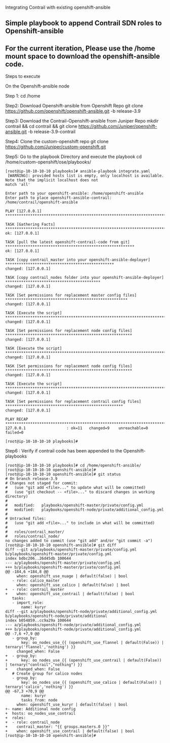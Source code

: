 Integrating Contrail with existing openshift-ansible

## Simple playbook to append Contrail SDN roles to Openshift-ansible 
## For the current iteration, Please use the /home mount space to download the openshift-ansible code. 


Steps to execute 

On the Openshift-ansible node 

Step 1: 
cd /home

Step2: Download Openshift-ansible from Openshift Repo 
git clone https://github.com/openshift/openshift-ansible.git -b release-3.9

Step3: Download the Contrail-Openshift-ansible from Juniper Repo 
mkdir contrail && cd contrail &&  git clone https://github.com/Juniper/openshift-ansible.git -b release-3.9-contrail

Step4: Clone the custom-openshift repo 
git clone https://github.com/Juniper/custom-openshift.git

Step5: Go to the playbook Directory and execute the playbook 
cd /home/custom-openshift/ose/playbooks/

```
[root@ip-10-10-10-10 playbooks]# ansible-playbook integrate.yaml 
 [WARNING]: provided hosts list is empty, only localhost is available. Note that the implicit localhost does not
match 'all'

Enter path to your openshift-ansible: /home/openshift-ansible
Enter path to place openshift-ansible-contrail: /home/contrail/openshift-ansible

PLAY [127.0.0.1] ************************************************************************************************

TASK [Gathering Facts] ******************************************************************************************
ok: [127.0.0.1]

TASK [pull the latest openshift-contrail-code from git] *********************************************************
ok: [127.0.0.1]

TASK [copy contrail_master into your openshift-ansible-deployer] ************************************************
changed: [127.0.0.1]

TASK [copy contrail_nodes folder into your openshift-ansible-deployer] ******************************************
changed: [127.0.0.1]

TASK [Set permissions for replacement master config files] ******************************************************
changed: [127.0.0.1]

TASK [Execute the script] ***************************************************************************************
changed: [127.0.0.1]

TASK [Set permissions for replacement node config files] ********************************************************
changed: [127.0.0.1]

TASK [Execute the script] ***************************************************************************************
changed: [127.0.0.1]

TASK [Set permissions for replacement node config files] ********************************************************
changed: [127.0.0.1]

TASK [Execute the script] ***************************************************************************************
changed: [127.0.0.1]

TASK [Set permissions for replacement contrail config files] ****************************************************
changed: [127.0.0.1]

PLAY RECAP ******************************************************************************************************
127.0.0.1                  : ok=11   changed=9    unreachable=0    failed=0   

[root@ip-10-10-10-10 playbooks]#
```

Step6 : Verify if contrail code has been appended to the Openshift-playbooks

```
[root@ip-10-10-10-10 playbooks]# cd /home/openshift-ansible/
[root@ip-10-10-10-10 openshift-ansible]# 
[root@ip-10-10-10-10 openshift-ansible]# git status
# On branch release-3.9
# Changes not staged for commit:
#   (use "git add <file>..." to update what will be committed)
#   (use "git checkout -- <file>..." to discard changes in working directory)
#
#	modified:   playbooks/openshift-master/private/config.yml
#	modified:   playbooks/openshift-node/private/additional_config.yml
#
# Untracked files:
#   (use "git add <file>..." to include in what will be committed)
#
#	roles/contrail_master/
#	roles/contrail_node/
no changes added to commit (use "git add" and/or "git commit -a")
[root@ip-10-10-10-10 openshift-ansible]# git diff
diff --git a/playbooks/openshift-master/private/config.yml b/playbooks/openshift-master/private/config.yml
index bdbc206..26d45db 100644
--- a/playbooks/openshift-master/private/config.yml
+++ b/playbooks/openshift-master/private/config.yml
@@ -184,6 +184,8 @@
     when: openshift_use_nuage | default(false) | bool
   - role: calico_master
     when: openshift_use_calico | default(false) | bool
+  - role: contrail_master 
+    when: openshift_use_contrail | default(false) | bool
   tasks:
   - import_role:
       name: kuryr
diff --git a/playbooks/openshift-node/private/additional_config.yml b/playbooks/openshift-node/private/additional
index b054859..cc9a29a 100644
--- a/playbooks/openshift-node/private/additional_config.yml
+++ b/playbooks/openshift-node/private/additional_config.yml
@@ -7,6 +7,9 @@
   - group_by:
       key: oo_nodes_use_{{ (openshift_use_flannel | default(False)) | ternary('flannel','nothing') }}
     changed_when: False
+  - group_by:
+      key: oo_nodes_use_{{ (openshift_use_contrail | default(False)) | ternary("contrail","nothing") }}
+    changed_when: False
   # Create group for calico nodes
   - group_by:
       key: oo_nodes_use_{{ (openshift_use_calico | default(False)) | ternary('calico','nothing') }}
@@ -67,3 +70,9 @@
       name: kuryr
       tasks_from: node
     when: openshift_use_kuryr | default(false) | bool
+- name: Additional node config
+  hosts: oo_nodes_use_contrail
+  roles:
+  - role: contrail_node
+    contrail_master: "{{ groups.masters.0 }}"
+    when: openshift_use_contrail | default(false) | bool
[root@ip-10-10-10-10 openshift-ansible]#
```


